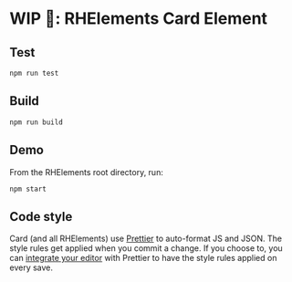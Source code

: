 # WIP 🐣: RHElements Card Element

## Test

    npm run test

## Build

    npm run build

## Demo

From the RHElements root directory, run:

    npm start

## Code style

Card (and all RHElements) use [Prettier][prettier] to auto-format JS and JSON. The style rules get applied when you commit a change. If you choose to, you can [integrate your editor][prettier-ed] with Prettier to have the style rules applied on every save.

[prettier]: https://github.com/prettier/prettier/
[prettier-ed]: https://github.com/prettier/prettier/#editor-integration
[web-component-tester]: https://github.com/Polymer/web-component-tester
